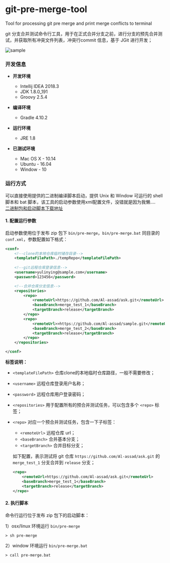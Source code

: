 # git-pre-merge-tool
Tool for processing git pre merge and print merge conflicts to terminal

git 分支合并测试命令行工具，用于在正式合并分支之前，进行分支的预先合并测试，并获取所有冲突文件列表，冲突行commit 信息，基于 JGit 进行开发；

![ sample](https://ws3.sinaimg.cn/large/006tKfTcgy1g0ioxcje05j31070et0x2.jpg)



### 开发信息

* **开发环境**
  * Intellij IDEA 2018.3
  * JDK 1.8.0_191
  * Groovy 2.5.4
* **编译环境**

  * Gradle 4.10.2
* **运行环境**

  * JRE 1.8

* **已测试环境**

  * Mac OS X - 10.14
  * Ubuntu - 16.04
  * Window - 10

  

###  运行方式

可以直接使用提供的二进制编译脚本启动，提供 Unix 和 Window 可运行的 shell 脚本和 bat 脚本，该工具的启动参数使用xml配置文件，没错就是因为我懒….  
<a href="https://github.com/Al-assad/git-pre-merge-tool/releases">二进制包和启动脚本下载地址</a>

#### 1. 配置运行参数

启动参数使用位于发布 zip 包下 `bin/pre-merge`，`bin/pre-merge.bat` 同目录的 `conf.xml`，参数配置如下格式：

```xml
<conf>
    <!--clone的本地仓库临时储存目录-->
    <templateFilePath>./tempRepo</templateFilePath>
    
    <!--git远程仓库登录信息-->
    <username>yulinying@sample.com</username>
    <password>123456</password>

    <!--合并仓库分支信息-->
    <repositories>
        <repo>
            <remoteUrl>https://github.com/Al-assad/ask.git</remoteUrl>
            <baseBranch>merge_test_1</baseBranch>
            <targetBranch>release</targetBranch>
        </repo>
        <repo>
            <remoteUrl>>https://github.com/Al-assad/sample.git</remoteUrl>
            <baseBranch>merge_test_2</baseBranch>
            <targetBranch>release</targetBranch>
        </repo>
    </repositories>

</conf>
```

**标签说明：**

* `<templateFilePath>` 仓库clone的本地临时仓库路径，一般不需要修改；
* `<username>` 远程仓库登录用户名称；
* `<password>` 远程仓库用户登录密码；

* `<repositories>` 用于配置所有的预合并测试任务，可以包含多个 `<repo>`  标签；

* `<repo>` 对应一个预合并测试任务，包含一下子标签：

  * `<remoteUrl>` 远程仓库 url；
  * `<baseBranch>` 合并基本分支；
  * `<targetBranch>` 合并目标分支；

  如下配置，表示测试将 git 仓库 `https://github.com/Al-assad/ask.git`  的 `merge_test_1` 分支合并到  `release`  分支；

  ```xml
  <repo>
      <remoteUrl>https://github.com/Al-assad/ask.git</remoteUrl>
      <baseBranch>merge_test_1</baseBranch>
      <targetBranch>release</targetBranch>
  </repo>
  ```

#### 2. 执行脚本

命令行运行位于发布 zip 包下的启动脚本：

1）osx/linux 环境运行 `bin/pre-merge` 

```
> sh pre-merge
```

2）window 环境运行 `bin/pre-merge.bat` 

```
> call pre-merge.bat 
```






